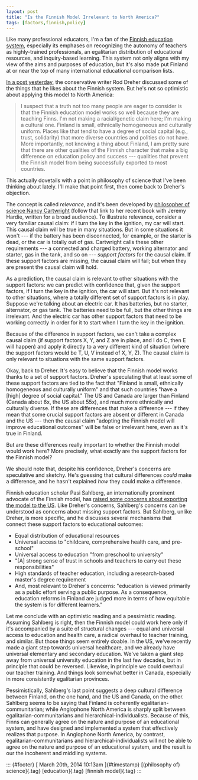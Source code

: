 ```yaml
---
layout: post
title: "Is the Finnish Model Irrelevant to North America?"
tags: [factors,finnish,policy]
---
```



Like many professional educators, I'm a fan of the [Finnish education system](http://www.nea.org/home/40991.htm), especially its emphases on recognizing the autonomy of teachers as highly-trained professionals, an egalitarian distribution of educational resources, and inquiry-based learning. This system not only aligns with my view of the aims and purposes of education, but it's also made put Finland at or near the top of many international educational comparison lists.

[In a post yesterday](http://www.theamericanconservative.com/dreher/why-does-finland-educate-its-kids-better/), the conservative writer Rod Dreher discussed some of the things that he likes about the Finnish system. But he's not so optimistic about applying this model to North America:

> I suspect that a truth not too many people are eager to consider is that the Finnish education model works so well because they are teaching Finns. I'm not making a racial/genetic claim here; I'm making a cultural one. Finland is small, ethnically homogeneous and culturally uniform. Places like that tend to have a degree of social capital (e.g., trust, solidarity) that more diverse countries and polities do not have. More importantly, not knowing a thing about Finland, I am pretty sure that there are other qualities of the Finnish character that make a big difference on education policy and success --- qualities that prevent the Finnish model from being successfully exported to most countries.

This actually dovetails with a point in philosophy of science that I've been thinking about lately. I'll make that point first, then come back to Dreher's objection.

The concept is called *relevance*, and it's been developed by [philosopher of science Nancy Cartwright](http://books.google.ca/books?id=kN3OdpkUyTcC) (follow that link to her recent book with Jeremy Hardie, written for a broad audience). To illustrate relevance, consider a very familiar causal claim: if I turn the key in the ignition, my car will start. This causal claim will be true in many situations. But in some situations it won't --- if the battery has been disconnected, for example, or the starter is dead, or the car is totally out of gas. Cartwright calls these other requirements --- a connected and charged battery, working alternator and starter, gas in the tank, and so on --- *support factors* for the causal claim. If these support factors are missing, the causal claim will fail; but when they are present the causal claim will hold.

As a prediction, the causal claim is relevant to other situations with the support factors: we can predict with confidence that, given the support factors, if I turn the key in the ignition, the car will start. But it's not relevant to other situations, where a totally different set of support factors is in play. Suppose we're talking about an electric car. It has batteries, but no starter, alternator, or gas tank. The batteries need to be full, but the other things are irrelevant. And the electric car has other support factors that need to be working correctly in order for it to start when I turn the key in the ignition.

Because of the difference in support factors, we can't take a complex causal claim (if support factors X, Y, and Z are in place, and I do C, then E will happen) and apply it directly to a very different kind of situation (where the support factors would be T, U, V instead of X, Y, Z). The causal claim is only relevant to situations with the same support factors.

Okay, back to Dreher. It's easy to believe that the Finnish model works thanks to a set of support factors. Dreher's speculating that at least some of these support factors are tied to the fact that "Finland is small, ethnically homogeneous and culturally uniform" and that such countries "have a \[high\] degree of social capital." The US and Canada are larger than Finland (Canada about 6x, the US about 55x), and much more ethnically and culturally diverse. If these are differences that make a difference --- if they mean that some crucial support factors are absent or different in Canada and the US --- then the causal claim "adopting the Finnish model will improve educational outcomes" will be false or irrelevant here, even as it's true in Finland.

But are these differences really important to whether the Finnish model would work here? More precisely, what exactly are the support factors for the Finnish model?

We should note that, despite his confidence, Dreher's concerns are speculative and sketchy. He's guessing that cultural differences *could* make a difference, and he hasn't explained *how* they could make a difference.

Finnish education scholar Pasi Sahlberg, an internationally prominent advocate of the Finnish model, has [raised some concerns about exporting the model to the US](http://pasisahlberg.com/text/). Like Dreher's concerns, Sahlberg's concerns can be understood as concerns about missing support factors. But Sahlberg, unlike Dreher, is more specific, and he discusses several mechanisms that connect these support factors to educational outcomes:

-   Equal distribution of educational resources
-   Universal access to "childcare, comprehensive health care, and pre-school"
-   Universal access to education "from preschool to university"
-   "\[A\] strong sense of trust in schools and teachers to carry out these responsibilities"
-   High standards of teacher education, including a research-based master's degree requirement
-   And, most relevant to Dreher's concerns: "education is viewed primarily as a public effort serving a public purpose. As a consequence, education reforms in Finland are judged more in terms of how equitable the system is for different learners."

Let me conclude with an optimistic reading and a pessimistic reading. Assuming Sahlberg is right, then the Finnish model could work here only if it's accompanied by a suite of structural changes --- equal and universal access to education and health care, a radical overhaul to teacher training, and similar. But those things seem entirely doable. In the US, we've recently made a giant step towards universal healthcare, and we already have universal elementary and secondary education. We've taken a giant step away from universal university education in the last few decades, but in principle that could be reversed. Likewise, in principle we could overhaul our teacher training. And things look somewhat better in Canada, especially in more consistently egalitarian provinces.

Pessimistically, Sahlberg's last point suggests a deep cultural difference between Finland, on the one hand, and the US and Canada, on the other. Sahlberg seems to be saying that Finland is coherently egalitarian-communitarian; while Anglophone North America is sharply split between egalitarian-communitarians and hierarchical-individualists. Because of this, Finns can generally agree on the nature and purpose of an educational system, and have designed and implemented a system that effectively realizes that purpose. In Anglophone North America, by contrast, egalitarian-communitarians and hierarchical-individualists will not be able to agree on the nature and purpose of an educational system, and the result is our the incoherent and middling systems.

::: {#footer}
[ March 20th, 2014 10:13am ]{#timestamp} [(philosophy of) science]{.tag} [education]{.tag} [finnish model]{.tag}
:::

